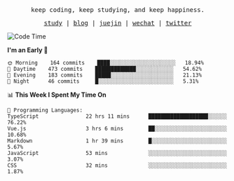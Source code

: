 <p align="center">
  <samp>
    <span>keep coding, keep studying, and keep happiness.</span>
  </samp>
</p>

<p align="center">
  <samp>
    <a href="https://github.com/ouduidui/fe-study">study</a> |
    <a href="https://ouduidui.cn">blog</a>  |
    <a href="https://juejin.cn/user/4309700183594366">juejin</a> |
    <a href="https://user-images.githubusercontent.com/54696834/165071004-6509e3f2-90c3-448c-9d92-3da42b0c2021.jpeg">wechat</a> |
    <a href="https://twitter.com/ouduidui">twitter</a>
  </samp>
</p>

<!--START_SECTION:waka-->
![Code Time](http://img.shields.io/badge/Code%20Time-0%20secs-blue)

**I'm an Early 🐤** 

```text
🌞 Morning    164 commits    ████░░░░░░░░░░░░░░░░░░░░░   18.94% 
🌆 Daytime    473 commits    █████████████░░░░░░░░░░░░   54.62% 
🌃 Evening    183 commits    █████░░░░░░░░░░░░░░░░░░░░   21.13% 
🌙 Night      46 commits     █░░░░░░░░░░░░░░░░░░░░░░░░   5.31%

```


📊 **This Week I Spent My Time On** 

```text
💬 Programming Languages: 
TypeScript               22 hrs 11 mins      ███████████████████░░░░░░   76.22% 
Vue.js                   3 hrs 6 mins        ██░░░░░░░░░░░░░░░░░░░░░░░   10.68% 
Markdown                 1 hr 39 mins        █░░░░░░░░░░░░░░░░░░░░░░░░   5.67% 
JavaScript               53 mins             ░░░░░░░░░░░░░░░░░░░░░░░░░   3.07% 
CSS                      32 mins             ░░░░░░░░░░░░░░░░░░░░░░░░░   1.87%

```


<!--END_SECTION:waka-->
